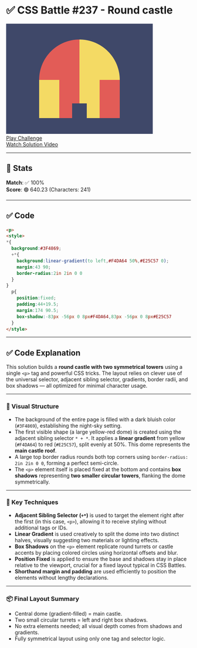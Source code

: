 # ✅ CSS Battle #237 - Round castle

![Target](./images/237.png)  
[Play Challenge](https://cssbattle.dev/play/237)  
[Watch Solution Video](https://www.youtube.com/watch?v=slZ4hFIdnD8)

---

## 🔢 Stats

**Match**: ✅ 100%  
**Score**: 🟢 640.23 (Characters: 241)

---

## ✅ Code

```html
<p>
<style>
*{
  background:#3F4869;
  +*{
    background:linear-gradient(to left,#F4DA64 50%,#E25C57 0);
    margin:43 90;
    border-radius:2in 2in 0 0
  }
}
  p{
    position:fixed;
    padding:44+19.5;
    margin:174 90.5;
    box-shadow:-83px -56px 0 8px#F4DA64,83px -56px 0 8px#E25C57
  }
</style>
```

---

## ✅ Code Explanation

This solution builds a **round castle with two symmetrical towers** using a single `<p>` tag and powerful CSS tricks. The layout relies on clever use of the universal selector, adjacent sibling selector, gradients, border radii, and box shadows — all optimized for minimal character usage.

---

### 🎯 Visual Structure

* The background of the entire page is filled with a dark bluish color (`#3F4869`), establishing the night-sky setting.
* The first visible shape (a large yellow-red dome) is created using the adjacent sibling selector `* + *`. It applies a **linear gradient** from yellow (`#F4DA64`) to red (`#E25C57`), split evenly at 50%. This dome represents the **main castle roof**.
* A large top border radius rounds both top corners using `border-radius: 2in 2in 0 0`, forming a perfect semi-circle.
* The `<p>` element itself is placed fixed at the bottom and contains **box shadows** representing **two smaller circular towers**, flanking the dome symmetrically.

---

### 🧠 Key Techniques

* **Adjacent Sibling Selector (`+*`)** is used to target the element right after the first (in this case, `<p>`), allowing it to receive styling without additional tags or IDs.
* **Linear Gradient** is used creatively to split the dome into two distinct halves, visually suggesting two materials or lighting effects.
* **Box Shadows** on the `<p>` element replicate round turrets or castle accents by placing colored circles using horizontal offsets and blur.
* **Position Fixed** is applied to ensure the base and shadows stay in place relative to the viewport, crucial for a fixed layout typical in CSS Battles.
* **Shorthand margin and padding** are used efficiently to position the elements without lengthy declarations.

---

### 📦 Final Layout Summary

* Central dome (gradient-filled) = main castle.
* Two small circular turrets = left and right box shadows.
* No extra elements needed; all visual depth comes from shadows and gradients.
* Fully symmetrical layout using only one tag and selector logic.